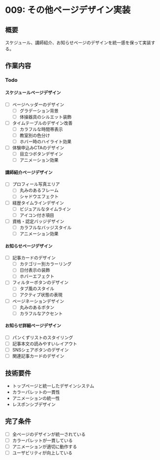 # 009: その他ページデザイン実装

## 概要
スケジュール、講師紹介、お知らせページのデザインを統一感を保って実装する。

## 作業内容

### Todo

#### スケジュールページデザイン
- [ ] ページヘッダーのデザイン
  - [ ] グラデーション背景
  - [ ] 体操器具のシルエット装飾
- [ ] タイムテーブルのデザイン改善
  - [ ] カラフルな時間帯表示
  - [ ] 教室別の色分け
  - [ ] ホバー時のハイライト効果
- [ ] 体験申込みCTAのデザイン
  - [ ] 目立つボタンデザイン
  - [ ] アニメーション効果

#### 講師紹介ページデザイン
- [ ] プロフィール写真エリア
  - [ ] 丸みのあるフレーム
  - [ ] シャドウエフェクト
- [ ] 経歴タイムラインデザイン
  - [ ] ビジュアルなタイムライン
  - [ ] アイコン付き項目
- [ ] 資格・認定バッジデザイン
  - [ ] カラフルなバッジスタイル
  - [ ] アニメーション効果

#### お知らせページデザイン
- [ ] 記事カードのデザイン
  - [ ] カテゴリー別カラーリング
  - [ ] 日付表示の装飾
  - [ ] ホバーエフェクト
- [ ] フィルターボタンのデザイン
  - [ ] タブ風のスタイル
  - [ ] アクティブ状態の表現
- [ ] ページネーションデザイン
  - [ ] 丸みのあるボタン
  - [ ] カラフルなアクセント

#### お知らせ詳細ページデザイン
- [ ] パンくずリストのスタイリング
- [ ] 記事本文の読みやすいレイアウト
- [ ] SNSシェアボタンのデザイン
- [ ] 関連記事カードのデザイン

## 技術要件
- トップページと統一したデザインシステム
- カラーパレットの一貫性
- アニメーションの統一性
- レスポンシブデザイン

## 完了条件
- [ ] 全ページのデザインが統一されている
- [ ] カラーパレットが一貫している
- [ ] アニメーションが適切に動作する
- [ ] ユーザビリティが向上している